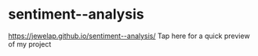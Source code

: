 # sentiment--analysis
https://jewelap.github.io/sentiment--analysis/ Tap here for a quick preview of my project
